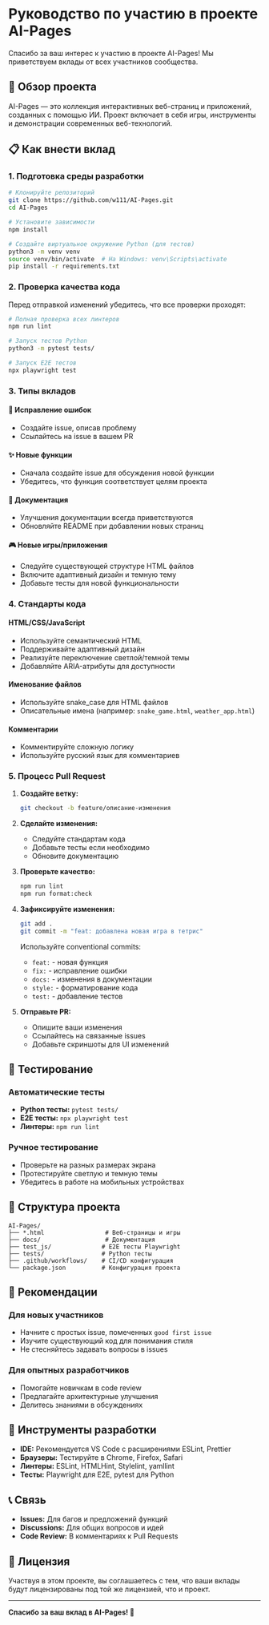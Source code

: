 # Руководство по участию в проекте AI-Pages

Спасибо за ваш интерес к участию в проекте AI-Pages! Мы приветствуем вклады от всех участников сообщества.

## 🚀 Обзор проекта

AI-Pages — это коллекция интерактивных веб-страниц и приложений, созданных с помощью ИИ. Проект включает в себя игры,
инструменты и демонстрации современных веб-технологий.

## 📋 Как внести вклад

### 1. Подготовка среды разработки

```bash
# Клонируйте репозиторий
git clone https://github.com/w111/AI-Pages.git
cd AI-Pages

# Установите зависимости
npm install

# Создайте виртуальное окружение Python (для тестов)
python3 -m venv venv
source venv/bin/activate  # На Windows: venv\Scripts\activate
pip install -r requirements.txt
```

### 2. Проверка качества кода

Перед отправкой изменений убедитесь, что все проверки проходят:

```bash
# Полная проверка всех линтеров
npm run lint

# Запуск тестов Python
python3 -m pytest tests/

# Запуск E2E тестов
npx playwright test
```

### 3. Типы вкладов

#### 🐛 Исправление ошибок

- Создайте issue, описав проблему
- Ссылайтесь на issue в вашем PR

#### ✨ Новые функции

- Сначала создайте issue для обсуждения новой функции
- Убедитесь, что функция соответствует целям проекта

#### 📝 Документация

- Улучшения документации всегда приветствуются
- Обновляйте README при добавлении новых страниц

#### 🎮 Новые игры/приложения

- Следуйте существующей структуре HTML файлов
- Включите адаптивный дизайн и темную тему
- Добавьте тесты для новой функциональности

### 4. Стандарты кода

#### HTML/CSS/JavaScript

- Используйте семантический HTML
- Поддерживайте адаптивный дизайн
- Реализуйте переключение светлой/темной темы
- Добавляйте ARIA-атрибуты для доступности

#### Именование файлов

- Используйте snake_case для HTML файлов
- Описательные имена (например: `snake_game.html`, `weather_app.html`)

#### Комментарии

- Комментируйте сложную логику
- Используйте русский язык для комментариев

### 5. Процесс Pull Request

1. **Создайте ветку:**

   ```bash
   git checkout -b feature/описание-изменения
   ```

2. **Сделайте изменения:**
   - Следуйте стандартам кода
   - Добавьте тесты если необходимо
   - Обновите документацию

3. **Проверьте качество:**

   ```bash
   npm run lint
   npm run format:check
   ```

4. **Зафиксируйте изменения:**

   ```bash
   git add .
   git commit -m "feat: добавлена новая игра в тетрис"
   ```

   Используйте conventional commits:
   - `feat:` - новая функция
   - `fix:` - исправление ошибки
   - `docs:` - изменения в документации
   - `style:` - форматирование кода
   - `test:` - добавление тестов

5. **Отправьте PR:**
   - Опишите ваши изменения
   - Ссылайтесь на связанные issues
   - Добавьте скриншоты для UI изменений

## 🧪 Тестирование

### Автоматические тесты

- **Python тесты:** `pytest tests/`
- **E2E тесты:** `npx playwright test`
- **Линтеры:** `npm run lint`

### Ручное тестирование

- Проверьте на разных размерах экрана
- Протестируйте светлую и темную темы
- Убедитесь в работе на мобильных устройствах

## 📁 Структура проекта

```text
AI-Pages/
├── *.html                 # Веб-страницы и игры
├── docs/                  # Документация
├── test_js/              # E2E тесты Playwright
├── tests/                # Python тесты
├── .github/workflows/    # CI/CD конфигурация
└── package.json          # Конфигурация проекта
```

## 🎯 Рекомендации

### Для новых участников

- Начните с простых issue, помеченных `good first issue`
- Изучите существующий код для понимания стиля
- Не стесняйтесь задавать вопросы в issues

### Для опытных разработчиков

- Помогайте новичкам в code review
- Предлагайте архитектурные улучшения
- Делитесь знаниями в обсуждениях

## 🔧 Инструменты разработки

- **IDE:** Рекомендуется VS Code с расширениями ESLint, Prettier
- **Браузеры:** Тестируйте в Chrome, Firefox, Safari
- **Линтеры:** ESLint, HTMLHint, Stylelint, yamllint
- **Тесты:** Playwright для E2E, pytest для Python

## 📞 Связь

- **Issues:** Для багов и предложений функций
- **Discussions:** Для общих вопросов и идей
- **Code Review:** В комментариях к Pull Requests

## 📜 Лицензия

Участвуя в этом проекте, вы соглашаетесь с тем, что ваши вклады будут лицензированы под той же лицензией, что и проект.

---

**Спасибо за ваш вклад в AI-Pages! 🚀**
